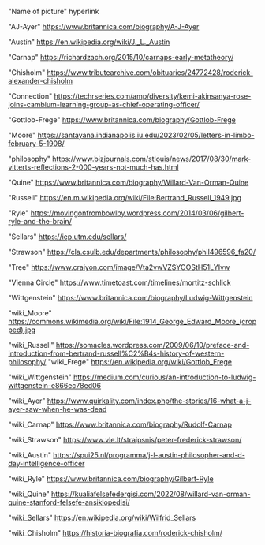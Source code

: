 "Name of picture"  hyperlink

"AJ-Ayer" https://www.britannica.com/biography/A-J-Ayer 

"Austin" https://en.wikipedia.org/wiki/J._L._Austin 

"Carnap" https://richardzach.org/2015/10/carnaps-early-metatheory/ 

"Chisholm" https://www.tributearchive.com/obituaries/24772428/roderick-alexander-chisholm 

"Connection" https://techrseries.com/amp/diversity/kemi-akinsanya-rose-joins-cambium-learning-group-as-chief-operating-officer/ 

"Gottlob-Frege" https://www.britannica.com/biography/Gottlob-Frege 

"Moore" https://santayana.indianapolis.iu.edu/2023/02/05/letters-in-limbo-february-5-1908/ 

"philosophy" https://www.bizjournals.com/stlouis/news/2017/08/30/mark-vitterts-reflections-2-000-years-not-much-has.html 

"Quine" https://www.britannica.com/biography/Willard-Van-Orman-Quine

"Russell" https://en.m.wikipedia.org/wiki/File:Bertrand_Russell_1949.jpg 

"Ryle" https://movingonfrombowlby.wordpress.com/2014/03/06/gilbert-ryle-and-the-brain/

"Sellars" https://iep.utm.edu/sellars/ 

"Strawson" https://cla.csulb.edu/departments/philosophy/phil496596_fa20/ 

"Tree" https://www.craiyon.com/image/Vta2vwVZSYOOStH51LYIvw 

"Vienna Circle" https://www.timetoast.com/timelines/mortitz-schlick

"Wittgenstein" https://www.britannica.com/biography/Ludwig-Wittgenstein 

"wiki_Moore" https://commons.wikimedia.org/wiki/File:1914_George_Edward_Moore_(cropped).jpg 

"wiki_Russell" https://somacles.wordpress.com/2009/06/10/preface-and-introduction-from-bertrand-russell%C2%B4s-history-of-western-philosophy/ 
"wiki_Frege" https://en.wikipedia.org/wiki/Gottlob_Frege 

"wiki_Wittgenstein" https://medium.com/curious/an-introduction-to-ludwig-wittgenstein-e866ec78ed06 

"wiki_Ayer"  https://www.quirkality.com/index.php/the-stories/16-what-a-j-ayer-saw-when-he-was-dead 

"wiki_Carnap" https://www.britannica.com/biography/Rudolf-Carnap 

"wiki_Strawson" https://www.vle.lt/straipsnis/peter-frederick-strawson/ 

"wiki_Austin" https://spui25.nl/programma/j-l-austin-philosopher-and-d-day-intelligence-officer 

"wiki_Ryle" https://www.britannica.com/biography/Gilbert-Ryle 

"wiki_Quine" https://kualiafelsefedergisi.com/2022/08/willard-van-orman-quine-stanford-felsefe-ansiklopedisi/

"wiki_Sellars" https://en.wikipedia.org/wiki/Wilfrid_Sellars

"wiki_Chisholm" https://historia-biografia.com/roderick-chisholm/ 

